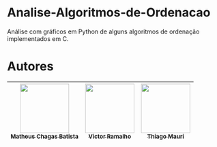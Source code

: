# Analise-Algoritmos-de-Ordenacao
Análise com gráficos em Python de alguns algoritmos de ordenação implementados em C.


# Autores

| [<img loading="lazy" src="https://avatars.githubusercontent.com/u/161663834?v=4" width=115><br><sub>Matheus Chagas Batista</sub>](https://github.com/matheuschagasb) |  [<img loading="lazy" src="https://avatars.githubusercontent.com/u/116125017?v=4" width=115><br><sub>Victor Ramalho</sub>](https://github.com/RamalhoVr) |  [<img loading="lazy" src="https://media.licdn.com/dms/image/v2/D4D35AQF_d_8dyx-N8A/profile-framedphoto-shrink_400_400/profile-framedphoto-shrink_400_400/0/1729019213896?e=1731891600&v=beta&t=Idd2_CqM_sM-BKIHNQzxtn6q29xTbIEEULu77z-VEC0" width=115><br><sub>Thiago Mauri</sub>](https://www.linkedin.com/in/thiago-mauri-gonzalez/) |
| :---: | :---: | :---: |
